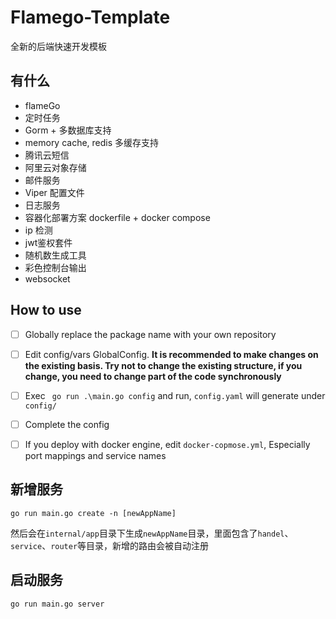 # Flamego-Template

全新的后端快速开发模板

## 有什么
- flameGo
- 定时任务
- Gorm + 多数据库支持
- memory cache, redis 多缓存支持
- 腾讯云短信
- 阿里云对象存储
- 邮件服务
- Viper 配置文件
- 日志服务
- 容器化部署方案 dockerfile + docker compose
- ip 检测
- jwt鉴权套件
- 随机数生成工具
- 彩色控制台输出
- websocket

## How to use
- [ ] Globally replace the package name with your own repository
- [ ] Edit config/vars GlobalConfig. **It is recommended to make changes on the existing basis. Try not to change the existing structure, if you change, you need to change part of the code synchronously**
- [ ] Exec ` go run .\main.go config` and run, `config.yaml` will generate under `config/`
- [ ] Complete the config
- [ ] If you deploy with docker engine, edit `docker-copmose.yml`, Especially port mappings and service names


## 新增服务
```shell
go run main.go create -n [newAppName]
```
然后会在`internal/app`目录下生成`newAppName`目录，里面包含了`handel`、`service`、`router`等目录，新增的路由会被自动注册

## 启动服务
```shell
go run main.go server
```
